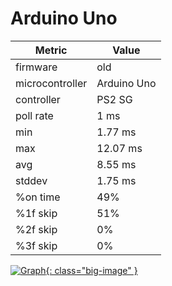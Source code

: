 # Arduino Uno

| Metric          | Value       |
| --------------- | ----------- |
| firmware        | old         |
| microcontroller | Arduino Uno |
| controller      | PS2 SG      |
| poll rate       | 1 ms        |
| min             | 1.77 ms     |
| max             | 12.07 ms    |
| avg             | 8.55 ms     |
| stddev          | 1.75 ms     |
| %on time        | 49%         |
| %1f skip        | 51%         |
| %2f skip        | 0%          |
| %3f skip        | 0%          |

[![Graph](../../assets/images/results/ardwiino_ps2_guitar_uno.png){: class="big-image" }](../../assets/images/results/ardwiino_ps2_guitar_uno.png)
